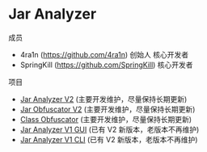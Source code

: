 # Jar Analyzer

成员

- 4ra1n (https://github.com/4ra1n) 创始人 核心开发者
- SpringKill (https://github.com/SpringKill) 核心开发者

项目

- [Jar Analyzer V2](https://github.com/jar-analyzer/jar-analyzer) (主要开发维护，尽量保持长期更新)
- [Jar Obfuscator V2](https://github.com/jar-analyzer/jar-obfuscator) (主要开发维护，尽量保持长期更新)
- [Class Obfuscator](https://github.com/jar-analyzer/class-obf) (主要开发维护，尽量保持长期更新)
- [Jar Analyzer V1 GUI](https://github.com/jar-analyzer/jar-analyzer-v1-gui) (已有 V2 新版本，老版本不再维护)
- [Jar Analyzer V1 CLI](https://github.com/jar-analyzer/jar-analyzer-v1-cli) (已有 V2 新版本，老版本不再维护)
